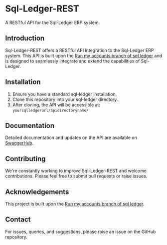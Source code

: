 # Sql-Ledger-REST

A RESTful API for the Sql-Ledger ERP system.

## Introduction

Sql-Ledger-REST offers a RESTful API integration to the Sql-Ledger ERP system. This API is built upon the [Run my accounts branch of sql ledger](https://github.com/ledger123/runmyaccounts) and is designed to seamlessly integrate and extend the capabilities of Sql-Ledger.

## Installation

1. Ensure you have a standard sql-ledger installation.
2. Clone this repository into your sql-ledger directory.
3. After cloning, the API will be accessible at: `yoursqlledgerurl/apidirectoryname/`

## Documentation

Detailed documentation and updates on the API are available on [SwaggerHub](https://app.swaggerhub.com/apis/HASHIM1SAQIB/SqlLedgerRest/1#/).

## Contributing

We're constantly working to improve Sql-Ledger-REST and welcome contributions. Please feel free to submit pull requests or raise issues.

## Acknowledgements

This project is built upon the [Run my accounts branch of sql ledger](https://github.com/ledger123/runmyaccounts).

## Contact

For issues, queries, and suggestions, please raise an issue on the GitHub repository.
